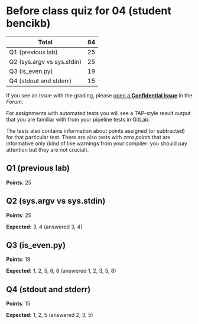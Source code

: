 # Before class quiz for 04 (student bencikb)

| Total                                            |    84 |
|--------------------------------------------------|------:|
| Q1 (previous lab)                                |    25 |
| Q2 (sys.argv vs sys.stdin)                       |    25 |
| Q3 (is_even.py)                                  |    19 |
| Q4 (stdout and stderr)                           |    15 |

If you see an issue with the grading, please
[open a **Confidential Issue**](https://gitlab.mff.cuni.cz/teaching/nswi177/2022/common/forum/-/issues/new?issue[confidential]=true&issue[title]=Grading+Before+class+quiz+for+04)
in the _Forum_.


For assignments with automated tests you will see a TAP-style result output
that you are familiar with from your pipeline tests in GitLab.

The tests also contains information about points assigned (or subtracted)
for that particular test. There are also tests with _zero points_ that
are informative only (kind of like warnings from your compiler: you
should pay attention but they are not crucial).

## Q1 (previous lab)

**Points**: 25


## Q2 (sys.argv vs sys.stdin)

**Points**: 25

**Expected:** 3, 4 (answered 3, 4)


## Q3 (is_even.py)

**Points**: 19

**Expected:** 1, 2, 5, 6, 8 (answered 1, 2, 3, 5, 8)


## Q4 (stdout and stderr)

**Points**: 15

**Expected:** 1, 2, 5 (answered 2, 3, 5)


